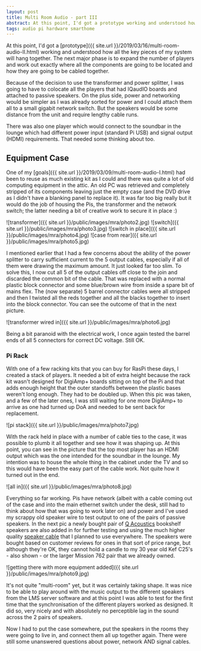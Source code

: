 ```yaml
---
layout: post
title: Multi Room Audio - part III
abstract: At this point, I'd got a prototype working and understood how all the key pieces of my system will hang together. The next major phase is to expand the number of players and work out exactly where all the components are going to be located and how they are going to be cabled together.
tags: audio pi hardware smarthome
---
```


At this point, I'd got a [prototype]({{ site.url }}/2019/03/16/multi-room-audio-II.html) working and understood how all the key pieces of my system will hang together. The next major phase is to expand the number of players and work out exactly where all the components are going to be located and how they are going to be cabled together.

Because of the decision to use the transformer and power splitter, I was going to have to colocate all the players that had IQaudIO boards and attached to passive speakers. On the plus side, power and networking would be simpler as I was already sorted for power and I could attach them all to a small gigabit network switch. But the speakers would be some distance from the unit and require lengthy cable runs.

There was also one player which would connect to the soundbar in the lounge which had different power input (standard Pi USB) and signal output (HDMI) requirements. That needed some thinking about too.

## Equipment Case

One of my [goals]({{ site.url }}/2019/03/09/multi-room-audio-I.html) had been to reuse as much existing kit as I could and there was quite a lot of old computing equipment in the attic. An old PC was retrieved and completely stripped of its components leaving just the empty case (and the DVD drive as I didn't have a blanking panel to replace it). It was far too big really but it would do the job of housing the Pis, the transformer and the network switch; the latter needing a bit of creative work to secure it in place :)

![transformer]({{ site.url }}/public/images/mra/photo2.jpg) ![switch]({{ site.url }}/public/images/mra/photo3.jpg) ![switch in place]({{ site.url }}/public/images/mra/photo4.jpg) ![case from rear]({{ site.url }}/public/images/mra/photo5.jpg)

I mentioned earlier that I had a few concerns about the ability of the power splitter to carry sufficient current to the 5 output cables, especially if all of them were drawing the maximum amount. It just looked far too slim. To solve this, I now cut all 5 of the output cables off close to the join and discarded the common bit of the cable. That was replaced with a normal plastic block connector and some blue/brown wire from inside a spare bit of mains flex. The (now separate) 5 barrel connector cables were all stripped and then I twisted all the reds together and all the blacks together to insert into the block connector. You can see the outcome of that in the next picture.

![transformer wired in]({{ site.url }}/public/images/mra/photo6.jpg)

Being a bit paranoid with the electrical work, I once again tested the barrel ends of all 5 connectors for correct DC voltage. Still OK.

### Pi Rack

With one of a few racking kits that you can buy for RasPi these days, I created a stack of players. It needed a bit of extra height because the rack kit wasn't designed for DigiAmp+ boards sitting on top of the Pi and that adds enough height that the outer standoffs between the plastic bases weren't long enough. They had to be doubled up. When this pic was taken, and a few of the later ones, I was still waiting for one more DigiAmp+ to arrive as one had turned up DoA and needed to be sent back for replacement.

![pi stack]({{ site.url }}/public/images/mra/photo7.jpg)

With the rack held in place with a number of cable ties to the case, it was possible to plumb it all together and see how it was shaping up. At this point, you can see in the picture that the top most player has an HDMI output which was the one intended for the soundbar in the lounge. My intention was to house the whole thing in the cabinet under the TV and so this would have been the easy part of the cable work. Not quite how it turned out in the end.

![all in]({{ site.url }}/public/images/mra/photo8.jpg)

Everything so far working. Pis have network (albeit with a cable coming out of the case and into the main ethernet switch under the desk, still had to think about how that was going to work later on) and power and I've used my scrappy old speaker wire to test output to one of the pairs of passive speakers. In the next pic a newly bought pair of [Q Acoustics](https://www.amazon.co.uk/gp/product/B0063FT3WW) bookshelf speakers are also added in for further testing and using the much higher quality [speaker cable](https://www.amazon.co.uk/gp/product/B01LFA7MHM) that I planned to use everywhere. The speakers were bought based on customer reviews for ones in that sort of price range, but although they're OK, they cannot hold a candle to my 30 year old Kef C25's - also shown - or the larger Mission 762 pair that we already owned.

![getting there with more equipment added]({{ site.url }}/public/images/mra/photo9.jpg)

It's not quite "multi-room" yet, but it was certainly taking shape. It was nice to be able to play around with the music output to the different speakers from the LMS server software and at this point I was able to test for the first time that the synchronisation of the different players worked as designed. It did so, very nicely and with absolutely no perceptible lag in the sound across the 2 pairs of speakers.

Now I had to put the case somewhere, put the speakers in the rooms they were going to live in, and connect them all up together again. There were still some unanswered questions about power, network AND signal cables.
